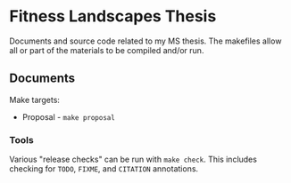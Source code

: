 # Fitness Landscapes Thesis

Documents and source code related to my MS thesis. The makefiles allow all or
part of the materials to be compiled and/or run.

## Documents

Make targets:

  * Proposal - `make proposal`

### Tools

Various "release checks" can be run with `make check`. This includes checking
for `TODO`, `FIXME`, and `CITATION` annotations.
